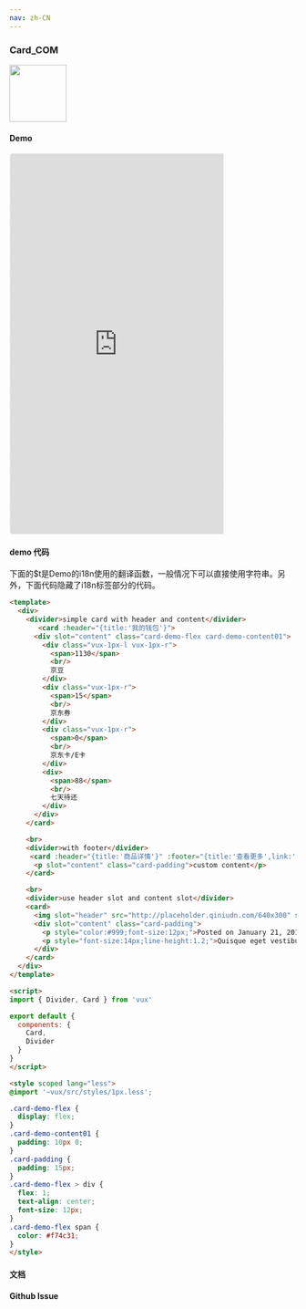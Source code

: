 ```yaml
---
nav: zh-CN
---
```



### Card_COM

<img width="100" src="http://qr.topscan.com/api.php?text=https%3A%2F%2Fvux.li%2Fdemos%2Fv2%2F%23%2Fcomponent%2Fcard"/>

#### Demo

 <div style="width:377px;height:667px;display:inline-block;border:1px dashed #ececec;border-radius:5px;overflow:hidden;">
   <iframe src="https://vux.li/demos/v2/#/component/card" width="375" height="667" border="0" frameborder="0"></iframe>
 </div>

#### demo 代码

<p class="tip">下面的$t是Demo的i18n使用的翻译函数，一般情况下可以直接使用字符串。另外，下面代码隐藏了i18n标签部分的代码。</p>

``` html
<template>
  <div>
    <divider>simple card with header and content</divider>
	   <card :header="{title:'我的钱包'}">
      <div slot="content" class="card-demo-flex card-demo-content01">
        <div class="vux-1px-l vux-1px-r">
          <span>1130</span>
          <br/>
          京豆
        </div>
        <div class="vux-1px-r">
          <span>15</span>
          <br/>
          京东券
        </div>
        <div class="vux-1px-r">
          <span>0</span>
          <br/>
          京东卡/E卡
        </div>
        <div>
          <span>88</span>
          <br/>
          七天待还
        </div>
      </div>
    </card>

    <br>
    <divider>with footer</divider>
     <card :header="{title:'商品详情'}" :footer="{title:'查看更多',link:'/component/panel'}">
      <p slot="content" class="card-padding">custom content</p>
    </card>

    <br>
    <divider>use header slot and content slot</divider>
    <card>
      <img slot="header" src="http://placeholder.qiniudn.com/640x300" style="width:100%;display:block;">
      <div slot="content" class="card-padding">
        <p style="color:#999;font-size:12px;">Posted on January 21, 2015</p>
        <p style="font-size:14px;line-height:1.2;">Quisque eget vestibulum nulla. Quisque quis dui quis ex ultricies efficitur vitae non felis. Phasellus quis nibh hendrerit..</p>
      </div>
    </card>
  </div>
</template>

<script>
import { Divider, Card } from 'vux'

export default {
  components: {
    Card,
    Divider
  }
}
</script>

<style scoped lang="less">
@import '~vux/src/styles/1px.less';

.card-demo-flex {
  display: flex;
}
.card-demo-content01 {
  padding: 10px 0;
}
.card-padding {
  padding: 15px;
}
.card-demo-flex > div {
  flex: 1;
  text-align: center;
  font-size: 12px;
}
.card-demo-flex span {
  color: #f74c31;
}
</style>

```
#### 文档

#### Github Issue